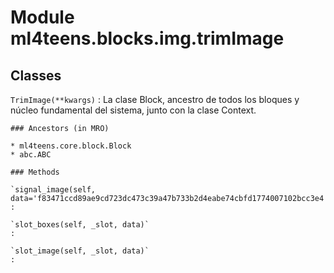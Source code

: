 Module ml4teens.blocks.img.trimImage
====================================

Classes
-------

`TrimImage(**kwargs)`
:   La clase Block, ancestro de todos los bloques y núcleo fundamental del sistema, junto con la clase Context.

    ### Ancestors (in MRO)

    * ml4teens.core.block.Block
    * abc.ABC

    ### Methods

    `signal_image(self, data='f83471ccd89ae9cd723dc473c39a47b733b2d4eabe74cbfd1774007102bcc3e4')`
    :

    `slot_boxes(self, _slot, data)`
    :

    `slot_image(self, _slot, data)`
    :